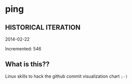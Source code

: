 # ping

## HISTORICAL ITERATION
2014-02-22

Incremented: 546

## What is this?? 
Linux skills to hack the github commit visualization chart `;-)`
